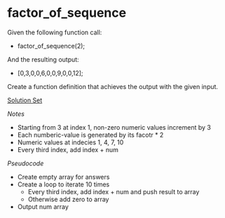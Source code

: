 # factor_of_sequence

Given the following function call:
- factor_of_sequence(2);

And the resulting output:
- [0,3,0,0,6,0,0,9,0,0,12];

Create a function definition that achieves the output with the given input. 

<a href="http://jsbin.com/jifawu/edit?html,js,output" target="_blank">Solution Set</a>

*Notes*
- Starting from 3 at index 1, non-zero numeric values increment by 3 
- Each numberic-value is generated by its facotr * 2
- Numeric values at indecies 1, 4, 7, 10
- Every third index, add index + num

*Pseudocode*
- Create empty array for answers
- Create a loop to iterate 10 times
  - Every third index, add index + num and push result to array
  - Otherwise add zero to array
- Output num array